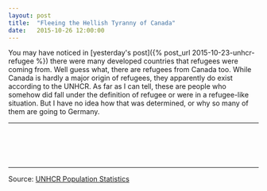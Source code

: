 ```yaml
---
layout: post
title:  "Fleeing the Hellish Tyranny of Canada"
date:   2015-10-26 12:00:00
---
```


You may have noticed in [yesterday's post]({% post_url 2015-10-23-unhcr-refugee %}) there were many developed countries that refugees were coming from. Well guess what, there are refugees from Canada too. While Canada is hardly a major origin of refugees, they apparently do exist according to the UNHCR. As far as I can tell, these are people who somehow did fall under the definition of refugee or were in a refugee-like situation. But I have no idea how that was determined, or why so many of them are going to Germany.

* * *

<div id="cdnRefChart"></div>
<div id="cdnRefTip">
  <p id="tipTop"><strong><span id="tipCountry"></span></strong></p>
	<p class="tipInfo"><span id="tipRefugees"></span></p>
</div>


* * *

Source: [UNHCR Population Statistics](http://popstats.unhcr.org/en/overview)


<style>
#cdnRefChart {
  font: 10px sans-serif;
}

#cdnRefChart .axis path,
#cdnRefChart .axis line {
  fill: none;
  
  stroke: #000;
  shape-rendering: crispEdges;
}

#cdnRefChart .x.axis path {
  display: none;
}

#cdnRefChart .sel {
	fill: #000000 !important;
}

.hidden {
	display: none;
}

#cdnRefTip {
	display: block;
	min-height: 50px;
	margin-bottom: 15px;
	text-align: center;
}

#cdnRefTip #tipTop {
  font-size: 24px;
  margin-bottom: 5px !important;

}

#cdnRefTip .tipInfo {
	font-size: 12px;
	margin: 0;
}
</style>

<script src="http://d3js.org/d3.v3.min.js"></script>
<script src="{{ site.baseurl }}/js/colorbrewer.js"></script>

<script>
fleeCanada();

function fleeCanada() {

var margin = {top: 40, right: 20, bottom: 30, left: 40},
    width = 740 - margin.left - margin.right,
    height = 400 - margin.top - margin.bottom;
	
var yearFormat = d3.time.format("%Y").parse;

var x = d3.scale.ordinal()
    .rangeRoundBands([0, width], .1);

var y = d3.scale.linear()
    .rangeRound([height, 0]);

		var color = d3.scale.category20();

var xAxis = d3.svg.axis()
    .scale(x)
    .orient("bottom")
		.tickFormat(d3.time.format("%Y"));

var yAxis = d3.svg.axis()
    .scale(y)
    .orient("left");

var svg = d3.select("#cdnRefChart").append("svg")
    .attr("width", width + margin.left + margin.right)
    .attr("height", height + margin.top + margin.bottom)
  .append("g")
    .attr("transform", "translate(" + margin.left + "," + margin.top + ")")
	.attr("class", "bars");

d3.csv("{{ site.baseurl }}/data/2015/10/26/flee_canada.csv", type, function(error, data) {
	if (error) throw error;
	
	color.domain(d3.keys(data[0]).filter(function(key) { return key !== "Year"; }));

  data.forEach(function(d) {
    var y0 = 0;
    d.lengths = color.domain().map(function(name) { return {name: name, y0: y0, y1: y0 += +d[name]}; });
    d.total = d.lengths[d.lengths.length - 1].y1;
  });

  x.domain(data.map(function(d) { return d.Year; }));
  y.domain([0, d3.max(data, function(d) { return d.total; })]);

  svg.append("g")
      .attr("class", "x axis")
      .attr("transform", "translate(0," + height + ")")
      .call(xAxis);

  svg.append("g")
      .attr("class", "y axis")
      .call(yAxis)
    .append("text")
      .attr("transform", "rotate(-90)")
      .attr("y", 6)
      .attr("dy", ".71em")
      .style("text-anchor", "end")
      .text("Refugees From Canada");

  // Create election length data, align it horizontally
	var election = svg.selectAll(".refugees")
			.data(data)
    	.enter().append("g")
			.attr("class", "refugeeBar")
			.attr("transform", function(d) { return "translate(" + x(d.Year) + ",0)"; })
			;

  election.selectAll("rect")
      .data(function(d) {  return d.lengths; })
    .enter().append("rect")
      .attr("width", x.rangeBand())
	  .attr("y", height)
	  .attr("height", 0)
      .style("fill", function(d) { return color(d.name); })
	.attr("class", "databar")
			.on("mouseover", function(d) {
				showTooltip(d, this);
			})
			.on("mousedown", function(d) {
				showTooltip(d, this);
			});

  function showTooltip(d, obj) {
			d3.selectAll("#cdnRefChart .sel").classed("sel", false);
			d3.select(obj).classed("sel", true);
		  d3.select("#cdnRefTip").select("#tipCountry")
		    .text(d.name);
		  d3.select("#cdnRefTip").select("#tipRefugees")
		    .text((d.y1 - d.y0) + " refugees");
  }

  election.append("text")
	  .attr("x", x.rangeBand() / 2)
	  .attr("y", height)
		.attr("text-anchor", "middle")
	  .text(function(d) { return d.total; });
  
  election.transition()
	  .delay(function(d, i) {return i * 8})
	  .selectAll("rect")
	  .attr("y", function(d) {  return y(d.y1); })
	  .attr("height", function(d) { return y(d.y0) - y(d.y1); });
  
  election.transition()
	  .delay(function(d, i) {return i * 8})
	  .selectAll("text")
  	  .attr("y", function(d) { return y(d.total) - 5; });

  var legend = svg.selectAll(".legend")
      .data(color.domain().slice().reverse())
    .enter().append("g")
      .attr("class", "legend")
      .attr("transform", function(d, i) { return "translate(0," + i * 20 + ")"; });

  legend.append("rect")
      .attr("x", width - 18)
      .attr("width", 18)
      .attr("height", 18)
      .style("fill", color);

  legend.append("text")
      .attr("x", width - 24)
      .attr("y", 9)
      .attr("dy", ".35em")
      .style("text-anchor", "end")
      .text(function(d) { return d; });
});

function type(d) {
	Object.keys(d).filter(function(key) { return key !== "Year"; }).forEach(function(c) {
		d[c] = +d[c];
	});
	d.Year = yearFormat(d.Year);
	
	return d;
}

}
</script>